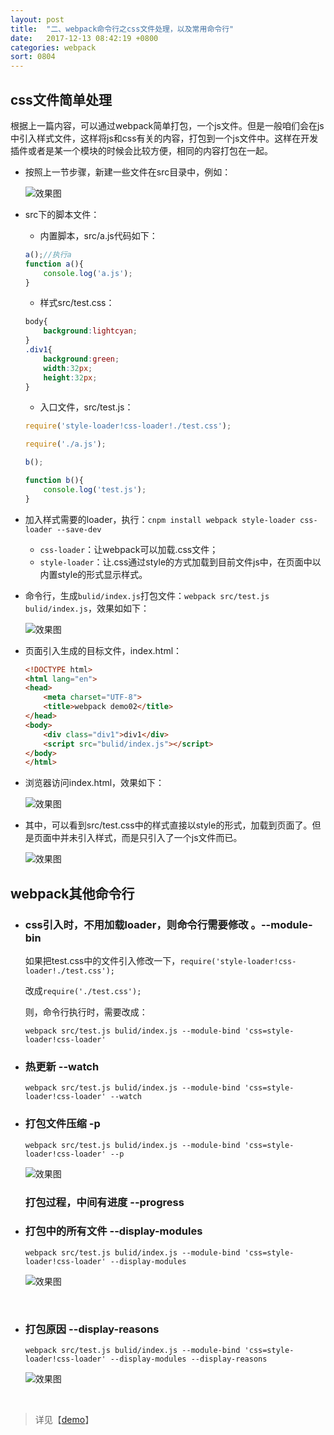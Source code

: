 ```yaml
---
layout: post
title:  "二、webpack命令行之css文件处理，以及常用命令行"
date:   2017-12-13 08:42:19 +0800
categories: webpack
sort: 0804
---
```




## css文件简单处理

根据上一篇内容，可以通过webpack简单打包，一个js文件。但是一般咱们会在js中引入样式文件，这样将js和css有关的内容，打包到一个js文件中。这样在开发插件或者是某一个模块的时候会比较方便，相同的内容打包在一起。

- 按照上一节步骤，新建一些文件在src目录中，例如：

  ![效果图](/assets/webpack/0401.png)

- src下的脚本文件：

  - 内置脚本，src/a.js代码如下：

  ```js
  a();//执行a
  function a(){
      console.log('a.js');
  }
  ```

  - 样式src/test.css：

  ```css
  body{
      background:lightcyan;
  }
  .div1{
      background:green;
      width:32px;
      height:32px;
  }
  ```

  - 入口文件，src/test.js：

  ```js
  require('style-loader!css-loader!./test.css');

  require('./a.js');

  b();

  function b(){
      console.log('test.js');
  }
  ```

- 加入样式需要的loader，执行：`cnpm install webpack style-loader css-loader --save-dev  `

  - `css-loader`：让webpack可以加载.css文件；
  - `style-loader`：让.css通过style的方式加载到目前文件js中，在页面中以内置style的形式显示样式。

- 命令行，生成`bulid/index.js`打包文件：`webpack src/test.js bulid/index.js`，效果如如下：

  ![效果图](/assets/webpack/0402.png)

- 页面引入生成的目标文件，index.html：

  ```html
  <!DOCTYPE html>
  <html lang="en">
  <head>
      <meta charset="UTF-8">
      <title>webpack demo02</title>
  </head>
  <body>
      <div class="div1">div1</div>
      <script src="bulid/index.js"></script>
  </body>
  </html>
  ```

- 浏览器访问index.html，效果如下：

  ![效果图](/assets/webpack/0403.png)

- 其中，可以看到src/test.css中的样式直接以style的形式，加载到页面了。但是页面中并未引入样式，而是只引入了一个js文件而已。

  ![效果图](/assets/webpack/0404.png)



## webpack其他命令行

- ### css引入时，不用加载loader，则命令行需要修改 。--module-bin

  如果把test.css中的文件引入修改一下，`require('style-loader!css-loader!./test.css');`

  改成`require('./test.css');`

  则，命令行执行时，需要改成：

  `webpack src/test.js bulid/index.js --module-bind 'css=style-loader!css-loader' `

- ### 热更新 --watch 

  `webpack src/test.js bulid/index.js --module-bind 'css=style-loader!css-loader' --watch` 

- ### 打包文件压缩 -p

  `webpack src/test.js bulid/index.js --module-bind 'css=style-loader!css-loader' --p` 

  ![效果图](/assets/webpack/0405.png)

  ### 打包过程，中间有进度 --progress

- ### 打包中的所有文件  --display-modules

  `webpack src/test.js bulid/index.js --module-bind 'css=style-loader!css-loader' --display-modules` 

  ![效果图](/assets/webpack/0406.png)

  ​

- ### 打包原因 --display-reasons

  `webpack src/test.js bulid/index.js --module-bind 'css=style-loader!css-loader' --display-modules --display-reasons` 

  ![效果图](/assets/webpack/0407.png)

  ​


> 详见【[demo](/widget/webapck1214/demo02/index.html)】



